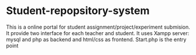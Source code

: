 # Student-repopsitory-system
This is a online portal for student assignment/project/experiment submision. 
It provide two interface for each teacher and student.
It uses Xampp server: mysql and php as backend and html/css as frontend.
Start.php is the entry point
